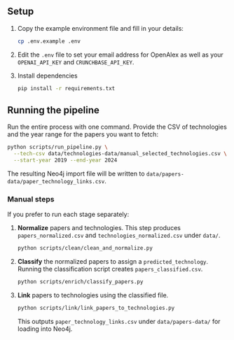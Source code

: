 ## Setup

1. Copy the example environment file and fill in your details:
   ```bash
   cp .env.example .env
   ```

2. Edit the `.env` file to set your email address for OpenAlex as well as your
   `OPENAI_API_KEY` and `CRUNCHBASE_API_KEY`.

3. Install dependencies
    ```bash
    pip install -r requirements.txt
    ```


## Running the pipeline

Run the entire process with one command. Provide the CSV of technologies and the
year range for the papers you want to fetch:

```bash
python scripts/run_pipeline.py \
  --tech-csv data/technologies-data/manual_selected_technologies.csv \
  --start-year 2019 --end-year 2024
```

The resulting Neo4j import file will be written to
`data/papers-data/paper_technology_links.csv`.

### Manual steps

If you prefer to run each stage separately:

1. **Normalize** papers and technologies.
   This step produces `papers_normalized.csv` and `technologies_normalized.csv`
   under `data/`.
   ```bash
   python scripts/clean/clean_and_normalize.py
   ```
2. **Classify** the normalized papers to assign a `predicted_technology`.
   Running the classification script creates `papers_classified.csv`.
   ```bash
   python scripts/enrich/classify_papers.py
   ```
3. **Link** papers to technologies using the classified file.
   ```bash
   python scripts/link/link_papers_to_technologies.py
   ```
   This outputs `paper_technology_links.csv` under `data/papers-data/` for
   loading into Neo4j.